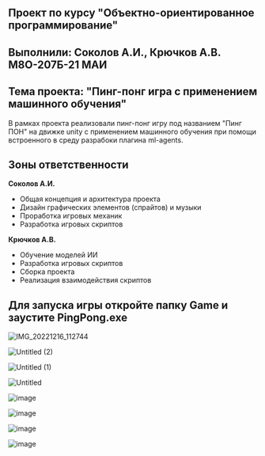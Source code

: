 ## Проект по курсу "Объектно-ориентированное программирование"
## Выполнили: Соколов А.И., Крючков А.В. М8О-207Б-21 МАИ

## Тема проекта: "Пинг-понг игра c применением машинного обучения"

В рамках проекта реализовали пинг-понг игру под названием "Пинг ПОН" на движке unity
с применением машинного обучения при помощи встроенного в среду разрабоки плагина
ml-agents.

## Зоны ответственности

**Соколов А.И.**
- Общая концепция и архитектура проекта
- Дизайн графических элементов (спрайтов) и музыки
- Проработка игровых механик
- Разработка игровых скриптов

**Крючков А.В.**
- Обучение моделей ИИ
- Разработка игровых скриптов
- Сборка проекта
- Реализация взаимодействия скриптов

## Для запуска игры откройте папку Game и заустите PingPong.exe

![IMG_20221216_112744](https://user-images.githubusercontent.com/86799725/208058339-dd724cb5-b6e2-4c4c-917c-d60fe37d8ce3.jpg)

![Untitled (2)](https://user-images.githubusercontent.com/55214180/207999396-55025c2a-c4ad-4807-bbc3-afa467861ab1.jpg)

![Untitled (1)](https://user-images.githubusercontent.com/55214180/207999400-79d7d8e7-ae42-4e85-8633-e5b69a98bfe9.jpg)

![Untitled](https://user-images.githubusercontent.com/55214180/207999401-e587ffb1-d201-4959-977e-751ea718ba03.jpg)

![image](https://user-images.githubusercontent.com/86799725/207833541-bc608738-33e6-44e1-8391-db3b47bd346f.png)

![image](https://user-images.githubusercontent.com/86799725/207833649-ebbf79fc-1a71-46c0-ae95-460734d63100.png)

![image](https://user-images.githubusercontent.com/86799725/207833684-7a7e51aa-fe9e-4eb1-89bd-4bd776a28252.png)

![image](https://user-images.githubusercontent.com/86799725/207833739-d4f82d29-7c46-4be6-a69d-1cd3745eb4ea.png)
